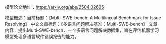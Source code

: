 模型论文地址：https://arxiv.org/abs/2504.02605

模型概述：当前标题：《Multi-SWE-bench: A Multilingual Benchmark for Issue Resolving》
中文文章标题：《多语言问题解决基准：Multi-SWE-bench》
文章内容：提出Multi-SWE-bench，一个多语言问题解决数据集，旨在评估机器学习模型处理多语言软件错误报告的能力。
